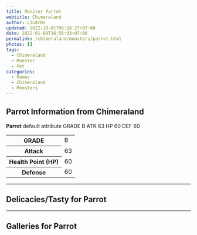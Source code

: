 ```yaml
---
title: Monster Parrot
webtitle: Chimeraland
author: L3n4r0x
updated: 2022-10-01T06:18:27+07:00
date: 2022-01-09T16:56:03+07:00
permalink: /chimeraland/monsters/parrot.html
photos: []
tags:
  - Chimeraland
  - Monster
  - Pet
categories:
  - Games
  - Chimeraland
  - Monsters
---
```


<section id="bootstrap-wrapper"><link rel="stylesheet" href="https://cdn.statically.io/gh/dimaslanjaka/Web-Manajemen/40ac3225/css/bootstrap-4.5-wrapper.css"/><h2>Parrot Information from Chimeraland</h2><p><b>Parrot</b> default attribute GRADE B ATK 63 HP 60 DEF 60<table><tr><th>GRADE</th><td>B</td></tr><tr><th>Attack</th><td>63</td></tr><tr><th>Health Point (HP)</th><td>60</td></tr><tr><th>Defense</th><td>60</td></tr></table></p><hr/><h2>Delicacies/Tasty for Parrot</h2><hr/><div id="gallery"><h2>Galleries for Parrot</h2><div class="row"></div></div></section>